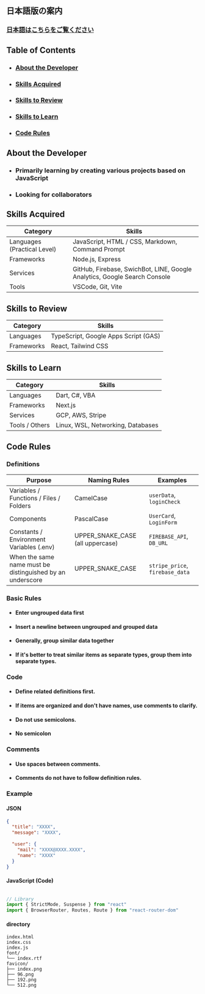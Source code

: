## 日本語版の案内
### [日本語はこちらをご覧ください](https://github.com/ue0ba1ya1sh3i/ue0ba1ya1sh3i/blob/main/README_japanese.md)

## Table of Contents
- ### [About the Developer](#about-the-developer-1)
- ### [Skills Acquired](#skills-acquired-1)
- ### [Skills to Review](#skills-to-review-1)
- ### [Skills to Learn](#skills-to-learn-1)
- ### [Code Rules](#code-rules-1)

## About the Developer
- ### Primarily learning by creating various projects based on JavaScript
- ### Looking for collaborators

## Skills Acquired

| Category | Skills |
|----------|--------|
| Languages (Practical Level) | JavaScript, HTML / CSS, Markdown, Command Prompt |
| Frameworks | Node.js, Express |
| Services | GitHub, Firebase, SwichBot, LINE, Google Analytics, Google Search Console |
| Tools | VSCode, Git, Vite |

## Skills to Review

| Category | Skills |
|----------|--------|
| Languages | TypeScript, Google Apps Script (GAS) |
| Frameworks | React, Tailwind CSS |

## Skills to Learn

| Category | Skills |
|----------|--------|
| Languages | Dart, C#, VBA |
| Frameworks | Next.js |
| Services | GCP, AWS, Stripe |
| Tools / Others | Linux, WSL, Networking, Databases |

## Code Rules

### Definitions
| Purpose | Naming Rules | Examples |
|------|----------|----|
| Variables / Functions / Files / Folders | CamelCase | `userData`, `loginCheck` |
| Components | PascalCase | `UserCard`, `LoginForm` |
| Constants / Environment Variables (.env) | UPPER_SNAKE_CASE (all uppercase) | `FIREBASE_API`, `DB_URL` |
| When the same name must be distinguished by an underscore | UPPER_SNAKE_CASE | `stripe_price`, `firebase_data` |

### Basic Rules
- #### Enter ungrouped data first
- #### Insert a newline between ungrouped and grouped data
- #### Generally, group similar data together
- #### If it's better to treat similar items as separate types, group them into separate types.

### Code
- #### Define related definitions first.
- #### If items are organized and don't have names, use comments to clarify.
- #### Do not use semicolons.
- #### No semicolon

### Comments
- #### Use spaces between comments.
- #### Comments do not have to follow definition rules.

### Example

#### JSON
```json
{
  "title": "XXXX",
  "message": "XXXX",
  
  "user": {
    "mail": "XXXX@XXXX.XXXX",
    "name": "XXXX"
  }
}
```

#### JavaScript (Code)
```javascript

// Library
import { StrictMode, Suspense } from "react"
import { BrowserRouter, Routes, Route } from "react-router-dom"

```

#### directory
```tree
index.html
index.css
index.js
font/
└── index.rtf
favicon/
├── index.png
├── 96.png
├── 192.png
└── 512.png
````
